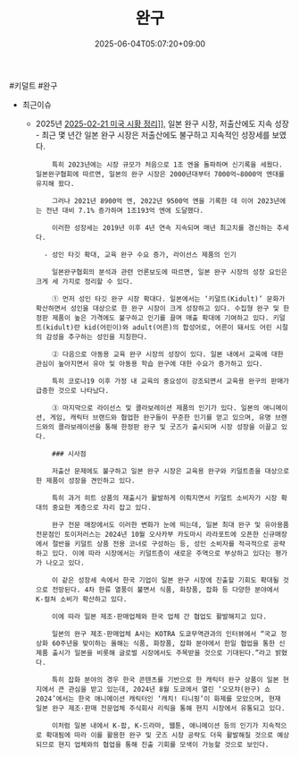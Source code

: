 ﻿---
title: "완구"
date: 2025-06-04T05:07:20+09:00
lastmod: 2025-06-04T05:07:20+09:00
type: docs
sidebar:
  open: true
weight: 2
---
<div style="display:none">
  <meta property="article:published_time" content="2025-06-03T20:07:20Z" />
  <meta property="article:modified_time" content="2025-06-03T20:07:20Z" />
</div>
#키덜트 #완구 

- 최근이슈
	- 2025년
		[2025-02-21 미국 시황 정리](/daily-summary/2025-02-21-미국-시황-정리/)]], 일본 완구 시장, 저출산에도 지속 성장
			- 최근 몇 년간 일본 완구 시장은 저출산에도 불구하고 지속적인 성장세를 보였다. 
			  
			  특히 2023년에는 시장 규모가 처음으로 1조 엔을 돌파하며 신기록을 세웠다. 일본완구협회에 따르면, 일본의 완구 시장은 2000년대부터 7000억~8000억 엔대를 유지해 왔다. 
			  
			  그러나 2021년 8900억 엔, 2022년 9500억 엔을 기록한 데 이어 2023년에는 전년 대비 7.1% 증가하며 1조193억 엔에 도달했다. 
			  
			  이러한 성장세는 2019년 이후 4년 연속 지속되며 매년 최고치를 경신하는 추세다.
			  
			- 성인 타깃 확대, 교육 완구 수요 증가, 라이선스 제품의 인기  
			  
			  일본완구협회의 분석과 관련 언론보도에 따르면, 일본 완구 시장의 성장 요인은 크게 세 가지로 정리할 수 있다. 
			  
			  ① 먼저 성인 타깃 완구 시장 확대다. 일본에서는 ‘키덜트(Kidult)’ 문화가 확산하면서 성인을 대상으로 한 완구 시장이 크게 성장하고 있다. 수집형 완구 및 한정판 제품이 높은 가격에도 불구하고 인기를 끌며 매출 확대에 기여하고 있다. 키덜트(kidult)란 kid(어린이)와 adult(어른)의 합성어로, 어른이 돼서도 어린 시절의 감성을 추구하는 성인을 지칭한다.
			  
			  ② 다음으로 아동용 교육 완구 시장의 성장이 있다. 일본 내에서 교육에 대한 관심이 높아지면서 유아 및 아동용 학습 완구에 대한 수요가 증가하고 있다. 
			  
			  특히 코로나19 이후 가정 내 교육의 중요성이 강조되면서 교육용 완구의 판매가 급증한 것으로 나타났다. 
			  
			  ③ 마지막으로 라이선스 및 콜라보레이션 제품의 인기가 있다. 일본의 애니메이션, 게임, 캐릭터 브랜드와 협업한 완구들이 꾸준한 인기를 얻고 있으며, 유명 브랜드와의 콜라보레이션을 통해 한정판 완구 및 굿즈가 출시되며 시장 성장을 이끌고 있다.
			  
			  ### 시사점
			  
			  저출산 문제에도 불구하고 일본 완구 시장은 교육용 완구와 키덜트층을 대상으로 한 제품이 성장을 견인하고 있다. 
			  
			  특히 과거 히트 상품의 재출시가 활발하게 이뤄지면서 키덜트 소비자가 시장 확대의 중요한 계층으로 자리 잡고 있다. 
			  
			  완구 전문 매장에서도 이러한 변화가 눈에 띄는데, 일본 최대 완구 및 유아용품 전문점인 토이저러스는 2024년 10월 오사카부 카도마시 라라포트에 오픈한 신규매장에서 절반을 키덜트 상품 전용 코너로 구성하는 등, 성인 소비자를 적극적으로 공략하고 있다. 이에 따라 시장에서는 키덜트층이 새로운 주역으로 부상하고 있다는 평가가 나오고 있다.  
			  
			  이 같은 성장세 속에서 한국 기업이 일본 완구 시장에 진출할 기회도 확대될 것으로 전망된다. 4차 한류 열풍이 불면서 식품, 화장품, 잡화 등 다양한 분야에서 K-컬쳐 소비가 확산하고 있다. 
			  
			  이에 따라 일본 제조·판매업체와 한국 업체 간 협업도 활발해지고 있다. 
			  
			  일본의 완구 제조·판매업체 A사는 KOTRA 도쿄무역관과의 인터뷰에서 “국교 정상화 60주년을 맞이하는 올해는 식품, 화장품, 잡화 분야에서 한일 협업을 통한 신제품 출시가 일본을 비롯해 글로벌 시장에서도 주목받을 것으로 기대된다.”라고 밝혔다. 
			  
			  특히 잡화 분야의 경우 한국 콘텐츠를 기반으로 한 캐릭터 완구 상품이 일본 현지에서 큰 관심을 받고 있는데, 2024년 8월 도쿄에서 열린 ‘오모챠(완구) 쇼 2024’에서는 한국 애니메이션 캐릭터인 ‘캐치! 티니핑’이 화제를 모았으며, 현재 일본 완구 제조·판매 전문업체 주식회사 리릭을 통해 현지 시장에서 유통되고 있다. 
			  
			  이처럼 일본 내에서 K-팝, K-드라마, 웹툰, 애니메이션 등의 인기가 지속적으로 확대됨에 따라 이를 활용한 완구 및 굿즈 시장 공략도 더욱 활발해질 것으로 예상되므로 현지 업체와의 협업을 통해 진출 기회를 모색이 가능할 것으로 보인다.
